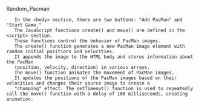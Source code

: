 Random_Pacman

       In the <body> section, there are two buttons: "Add PacMan" and "Start Game." 
       The JavaScript functions create() and move() are defined in the <script> section. 
       These functions control the behavior of PacMan images.
       The create() function generates a new PacMan image element with random initial positions and velocities. 
       It appends the image to the HTML body and stores information about the PacMan 
       (position, velocity, direction) in various arrays.
       The move() function animates the movement of PacMan images. 
       It updates the positions of the PacMan images based on their velocities and changes their source image to create a 
       "chomping" effect. The setTimeout() function is used to repeatedly call the move() function with a delay of 100 milliseconds, creating animation.
